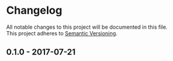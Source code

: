 # Changelog
All notable changes to this project will be documented in this file.  
This project adheres to [Semantic Versioning](http://semver.org/).

## 0.1.0 - 2017-07-21
